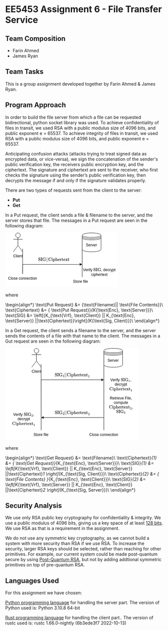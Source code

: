 # EE5453 Assignment 6 - File Transfer Service


## Team Composition

* Farin Ahmed
* James Ryan


## Team Tasks

This is a group assignment developed together by Farin Ahmed & James Ryan.

## Program Approach

In order to build the file server from which a file can be requested bidirectional, python socket library was used.
To achieve confidentiality of files in transit, we used RSA with a public modulus size of 4096 bits, and public exponent e = 65537.
To achieve integrity of files in transit, we used RSA with a public modulus size of 4096 bits, and public exponent e = 65537.

Anticipating confusion attacks (attacks trying to treat signed data as encrypted data, or vice-versa), we sign the concatenation of the sender's public verification key, the receivers public encryption key, and the ciphertext.
The signature and ciphertext are sent to the receiver, who first checks the signature using the sender’s public verification key, then decrypts the message if and only if the signature validates properly.


There are two types of requests sent from the client to the server:

* **Put**
* **Get**

In a Put request, the client sends a file & filename to the server, and the server stores that file.
The messages in a Put request are seen in the following diagram:

![Put request messages](img/request_put.png)

where

\begin{align*}
\text{Put Request} &= \{\text{Filename}|| \text{File Contents}\}\\
\text{Ciphertext} &= \{ \text{Put Request}\}_{K_{\text{Enc}, \text{Server}}}\\
\text{SIG} &= \left[{K_{\text{Vrf}, \text{Client}} || K_{\text{Enc}, \text{Server}} ||\text{Ciphertext}}\right]_{K_{\text{Sig, Client}}}\\
\end{align*}


In a Get request, the client sends a filename to the server, and the server sends the contents of a file with that name to the client.
The messages in a Gut request are seen in the following diagram:

![Get request messages](img/request_get.png)

where

\begin{align*}
\text{Get Request} &= \text{Filename}\\
\text{Ciphertext}_{1} &= \{ \text{Get Request}\}_{K_{\text{Enc}, \text{Server}}}\\
\text{SIG}_{1} &= \left[K_{\text{Vrf}, \text{Client}} || K_{\text{Enc}, \text{Server}} ||\text{Ciphertext}_1 \right]_{K_{\text{Sig, Client}}}\\
\text{Ciphertext}_{2} &= \{ \text{File Contents} \}_{K_{\text{Enc}, \text{Client}}}\\
\text{SIG}_{2} &= \left[K_{\text{Vrf}, \text{Server}} || K_{\text{Enc}, \text{Client}} ||\text{Ciphertext}_2 \right]_{K_{\text{Sig, Server}}}\\
\end{align*}

## Security Analysis

We use only RSA public key cryptography for confidentiality & integrity.
We use a public modulus of 4096 bits, giving us a key space of at least [128 bits](https://nvlpubs.nist.gov/nistpubs/SpecialPublications/NIST.SP.800-57pt1r5.pdf).
We use RSA as that is a requirement in the assignment.

We do not use any symmetric key cryptography, as we cannot build a system with more security than RSA if we use RSA.
To increase the security, larger RSA keys should be selected, rather than reaching for other primitives.
For example, our current system could be made post-quantum secure by using [Post-Quantum RSA](https://eprint.iacr.org/2017/351.pdf), but not by adding addtional symmetric primitives on top of pre-quantum RSA.


## Languages Used
For this assignment we have chosen:

[Python programming language](https://python.org) for handling the server part.
The version of Python used is: 
      Python 3.10.8 64-bit

[Rust programming language](https://rust-lang.org) for handling the client part..
The version of rustc used is: 
      rustc 1.66.0-nightly (6b3ede3f7 2022-10-13)






